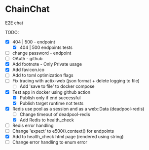 # ChainChat
E2E chat


TODO:

* [x] 404 | 500 - endpoint
    * [x] 404 | 500 endpoints tests
* [ ] change password - endpoint
* [ ] OAuth - github
* [x] Add footnote - Only Private usage
* [x] Add favicon.ico
* [ ] Add to toml optimization flags
* [ ] Fix tracing with actix-web (json format + delete logging to file)
    * [ ] Add 'save to file' to docker compose
* [x] Test app in docker using github action
    * [x] Publish only if end successful
    * [x] Publish target runtime not tests
* [x] Redis use pool as a session and as a web::Data (deadpool-redis)
    * [ ] Change timeout of deadpool-redis
    * [x] Add Redis to health_check
* [ ] Redis error handling
* [ ] Change 'expect' to e500().context() for endpoints
* [x] Add to health_check html page (rendered using string)
* [ ] Change error handling to enum error
